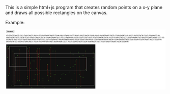 This is a simple html+js program that
creates random points on a x-y plane and
draws all possible rectangles on the canvas.

Example:

<img src="demo-screenshot-1.png" width="700">

